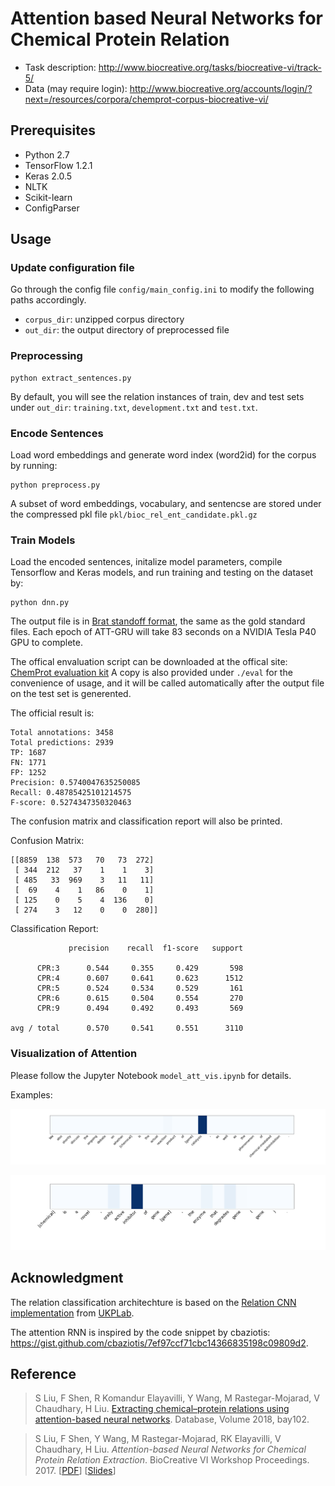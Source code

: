 # Attention based Neural Networks for Chemical Protein Relation

* Task description: http://www.biocreative.org/tasks/biocreative-vi/track-5/
* Data (may require login): http://www.biocreative.org/accounts/login/?next=/resources/corpora/chemprot-corpus-biocreative-vi/


## Prerequisites

* Python 2.7
* TensorFlow 1.2.1
* Keras 2.0.5
* NLTK
* Scikit-learn
* ConfigParser

## Usage

### Update configuration file
 Go through the config file `config/main_config.ini` to modify the
 following paths
 accordingly.
 * `corpus_dir`: unzipped corpus directory
 * `out_dir`: the output directory of preprocessed file

### Preprocessing
```
python extract_sentences.py
```

By default, you will see the relation instances of train, dev and test
sets under `out_dir`: `training.txt`, `development.txt` and `test.txt`.

### Encode Sentences

Load word embeddings and generate word index (word2id) for the corpus by
 running:
```
python preprocess.py
```

A subset of word embeddings, vocabulary, and sentencse are stored under
the compressed pkl file
 `pkl/bioc_rel_ent_candidate.pkl.gz`

### Train Models

Load the encoded sentences, initalize model parameters, compile
Tensorflow and Keras models, and run training and testing on
the dataset by:

```
python dnn.py
```

The output file is in [Brat standoff format](http://brat.nlplab.org/standoff.html),
the same as the gold standard files. Each epoch of ATT-GRU will take 83
seconds on a NVIDIA Tesla P40 GPU to complete.


The offical envaluation script can be downloaded at the offical site:
 [ChemProt evaluation kit](http://www.biocreative.org/media/store/files/2017/evaluation-kit.zip)
A copy is also provided under `./eval` for the convenience of usage, and it will be called
automatically after the output file on the test set is generented.

The official result is:

```
Total annotations: 3458
Total predictions: 2939
TP: 1687
FN: 1771
FP: 1252
Precision: 0.5740047635250085
Recall: 0.48785425101214575
F-score: 0.5274347350320463
```

The confusion matrix and classification report will also be printed.

Confusion Matrix:
```
[[8859  138  573   70   73  272]
 [ 344  212   37    1    1    3]
 [ 485   33  969    3   11   11]
 [  69    4    1   86    0    1]
 [ 125    0    5    4  136    0]
 [ 274    3   12    0    0  280]]
```
Classification Report:
```
             precision    recall  f1-score   support

      CPR:3      0.544     0.355     0.429       598
      CPR:4      0.607     0.641     0.623      1512
      CPR:5      0.524     0.534     0.529       161
      CPR:6      0.615     0.504     0.554       270
      CPR:9      0.494     0.492     0.493       569

avg / total      0.570     0.541     0.551      3110

```

### Visualization of Attention

Please follow the Jupyter Notebook `model_att_vis.ipynb` for details.

Examples:

![attention-vis-6](png_examples/6.png?raw=true "Examples-6")

![attention-vis-96](png_examples/96.png?raw=true "Examples-96")



## Acknowledgment

The relation classification architechture is based on the
 [Relation CNN implementation](https://github.com/UKPLab/deeplearning4nlp-tutorial/tree/master/2017-07_Seminar/Session%203%20-%20Relation%20CNN)
from [UKPLab](https://github.com/UKPLab).

The attention RNN is inspired by the code snippet by cbaziotis: https://gist.github.com/cbaziotis/7ef97ccf71cbc14366835198c09809d2.

## Reference
> S Liu, F Shen,  R Komandur Elayavilli,  Y Wang, M Rastegar-Mojarad,  V Chaudhary,  H Liu. [Extracting chemical–protein relations using attention-based neural networks](https://doi.org/10.1093/database/bay102).  Database, Volume 2018, bay102.

> S Liu, F Shen, Y Wang, M Rastegar-Mojarad, RK Elayavilli, V Chaudhary, H Liu. *Attention-based Neural Networks for Chemical Protein Relation Extraction*. BioCreative VI Workshop Proceedings. 2017. [[PDF](http://www.biocreative.org/media/store/files/2018/BC6_track5_4.pdf)] [[Slides](http://www.acsu.buffalo.edu/~sijialiu/uploads/slides_bioc_17.pdf)]
